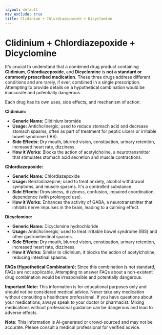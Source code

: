 ```yaml
---
layout: default
nav_exclude: true
title: Clidinium + Chlordiazepoxide + Dicyclomine
---
```


# Clidinium + Chlordiazepoxide + Dicyclomine

It's crucial to understand that a combined drug product containing **Clidinium**, **Chlordiazepoxide**, and **Dicyclomine** is **not a standard or commonly prescribed medication.**  These three drugs address different conditions and are rarely, if ever, combined in a single prescription.  Attempting to provide details on a hypothetical combination would be inaccurate and potentially dangerous.

Each drug has its own uses, side effects, and mechanism of action:

**Clidinium:**

* **Generic Name:** Clidinium bromide
* **Usage:**  Anticholinergic; used to reduce stomach acid and decrease stomach spasms, often as part of treatment for peptic ulcers or irritable bowel syndrome (IBS).
* **Side Effects:** Dry mouth, blurred vision, constipation, urinary retention, increased heart rate, dizziness.
* **How it Works:** Blocks the action of acetylcholine, a neurotransmitter that stimulates stomach acid secretion and muscle contractions.

**Chlordiazepoxide:**

* **Generic Name:** Chlordiazepoxide
* **Usage:** Benzodiazepine; used to treat anxiety, alcohol withdrawal symptoms, and muscle spasms.  It's a controlled substance.
* **Side Effects:** Drowsiness, dizziness, confusion, impaired coordination, dependence (with prolonged use).
* **How it Works:** Enhances the activity of GABA, a neurotransmitter that inhibits nerve impulses in the brain, leading to a calming effect.

**Dicyclomine:**

* **Generic Name:** Dicyclomine hydrochloride
* **Usage:** Anticholinergic; used to treat irritable bowel syndrome (IBS) and other gastrointestinal spasms.
* **Side Effects:** Dry mouth, blurred vision, constipation, urinary retention, increased heart rate, dizziness.
* **How it Works:** Similar to clidinium, it blocks the action of acetylcholine, reducing intestinal spasms.


**FAQs (Hypothetical Combination):**  Since this combination is not standard, FAQs are not applicable.  Attempting to answer FAQs about a non-existent drug combination would be irresponsible and potentially dangerous.


**Important Note:**  This information is for educational purposes only and should not be considered medical advice.  Never take any medication without consulting a healthcare professional.  If you have questions about your medications, always speak to your doctor or pharmacist.  Mixing medications without professional guidance can be dangerous and lead to adverse effects.


**Note:** This information is AI-generated or crowd-sourced and may not be accurate. Please consult a medical professional for verified advice.